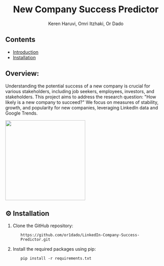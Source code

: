 <h1 align="center" id="title">New Company Success Predictor</h1>
<p align="center">Keren Haruvi, Omri Itzhaki, Or Dado</p>

<h2>Contents</h2>
<ul>
    <li><a href="#section1">Introduction</a></li>
    <li><a href="#section2">Installation</a></li>
</ul>

<h2 id="section1">Overview:</h2>
<p id="description">Understanding the potential success of a new company is crucial for various stakeholders, including job seekers, employees, investors, and stakeholders. This project aims to address the research question: "How likely is a new company to succeed?" We focus on measures of stability, growth, and popularity for new companies, leveraging LinkedIn data and Google Trends.</p> 

<img src="https://github.com/or1dado/LinkedIn-Company-Success-Predictor/blob/main/project%20logo.jpeg" width="250" />

<h2 id="section2">⚙️ Installation</h2>
<ol>
<li>Clone the GitHub repository:</li>
<ul>
    <pre><code>https://github.com/or1dado/LinkedIn-Company-Success-Predictor.git</code></pre>
</ul>

<li>Install the required packages using pip:</li>
<ul>
    <pre><code>pip install -r requirements.txt</code></pre>
</ul>
</ol>
